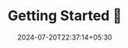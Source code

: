 ---
title: 'Getting Started :rocket:'
date: 2024-07-20T22:37:14+05:30
draft: false
coverImg: "cover.webp"
weight: 1
summary: "This page contains installation instructions for both Hugo and Kayal, as well as instructions for future updates."
tags: ["hugo", "kayal", "install"]
---